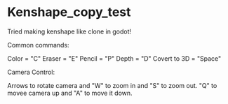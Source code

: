 # Kenshape_copy_test
Tried making kenshape like clone in godot!

Common commands:

Color = "C"
Eraser = "E"
Pencil = "P"
Depth = "D"
Covert to 3D = "Space"

Camera Control:

Arrows to rotate camera and "W" to zoom in and "S" to zoom out. "Q" to movee camera up and "A" to move it down.

